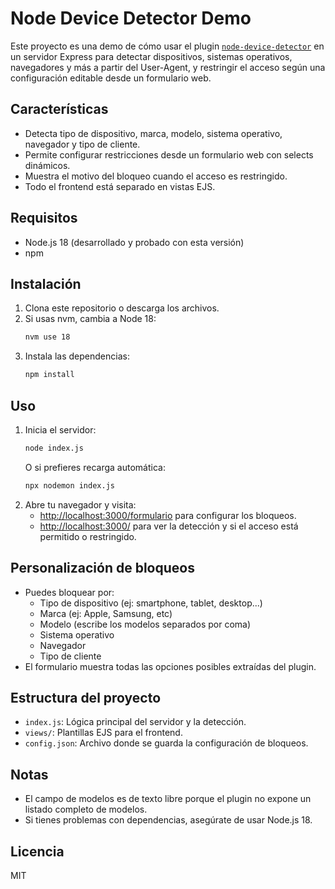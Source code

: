 # Node Device Detector Demo

Este proyecto es una demo de cómo usar el plugin [`node-device-detector`](https://www.npmjs.com/package/node-device-detector) en un servidor Express para detectar dispositivos, sistemas operativos, navegadores y más a partir del User-Agent, y restringir el acceso según una configuración editable desde un formulario web.

## Características
- Detecta tipo de dispositivo, marca, modelo, sistema operativo, navegador y tipo de cliente.
- Permite configurar restricciones desde un formulario web con selects dinámicos.
- Muestra el motivo del bloqueo cuando el acceso es restringido.
- Todo el frontend está separado en vistas EJS.

## Requisitos
- Node.js 18 (desarrollado y probado con esta versión)
- npm

## Instalación
1. Clona este repositorio o descarga los archivos.
2. Si usas nvm, cambia a Node 18:
   ```bash
   nvm use 18
   ```
3. Instala las dependencias:
   ```bash
   npm install
   ```

## Uso
1. Inicia el servidor:
   ```bash
   node index.js
   ```
   O si prefieres recarga automática:
   ```bash
   npx nodemon index.js
   ```
2. Abre tu navegador y visita:
   - [http://localhost:3000/formulario](http://localhost:3000/formulario) para configurar los bloqueos.
   - [http://localhost:3000/](http://localhost:3000/) para ver la detección y si el acceso está permitido o restringido.

## Personalización de bloqueos
- Puedes bloquear por:
  - Tipo de dispositivo (ej: smartphone, tablet, desktop...)
  - Marca (ej: Apple, Samsung, etc)
  - Modelo (escribe los modelos separados por coma)
  - Sistema operativo
  - Navegador
  - Tipo de cliente
- El formulario muestra todas las opciones posibles extraídas del plugin.

## Estructura del proyecto
- `index.js`: Lógica principal del servidor y la detección.
- `views/`: Plantillas EJS para el frontend.
- `config.json`: Archivo donde se guarda la configuración de bloqueos.

## Notas
- El campo de modelos es de texto libre porque el plugin no expone un listado completo de modelos.
- Si tienes problemas con dependencias, asegúrate de usar Node.js 18.

## Licencia
MIT 
